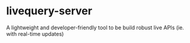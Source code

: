 # livequery-server
A lightweight and developer-friendly tool to be build robust live APIs (ie. with real-time updates)
